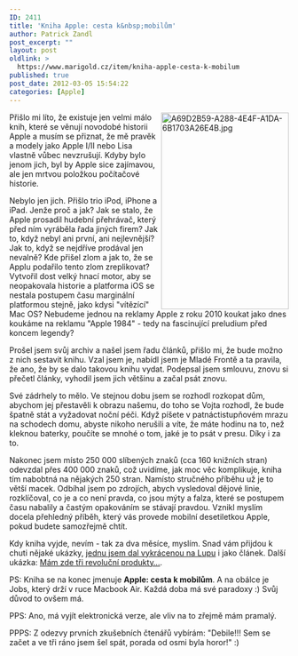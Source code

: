 ```yaml
---
ID: 2411
title: 'Kniha Apple: cesta k&nbsp;mobilům'
author: Patrick Zandl
post_excerpt: ""
layout: post
oldlink: >
  https://www.marigold.cz/item/kniha-apple-cesta-k-mobilum
published: true
post_date: 2012-03-05 15:54:22
categories: [Apple]
---
```

<img src="http://www.marigold.cz/wp-content/uploads/a69d2b59-a288-4e4f-a1da-6b1703a26e4b.jpg" alt="A69D2B59-A288-4E4F-A1DA-6B1703A26E4B.jpg" border="0" width="230" height="354" align="right"/>Přišlo mi líto, že existuje jen velmi málo knih, které se věnují novodobé historii Apple a musím se přiznat, že  mě pravěk a modely jako Apple I/II nebo Lisa vlastně vůbec nevzrušují. Kdyby bylo jenom jich, byl by Apple sice zajímavou, ale jen mrtvou položkou počítačové historie. 

Nebylo jen jich. Přišlo trio iPod, iPhone a iPad. Jenže proč a jak? Jak se stalo, že Apple prosadil hudební přehrávač, který před ním vyráběla řada jiných firem? Jak to, když nebyl ani první, ani nejlevnější? Jak to, když se nejdříve prodával jen nevalně? Kde přišel zlom a jak to, že se Applu podařilo tento zlom zreplikovat? Vytvořil dost velký hnací motor, aby se neopakovala historie a platforma iOS se nestala postupem času marginální platformou stejně, jako kdysi "vítězící" Mac OS? Nebudeme jednou na reklamy Apple z roku 2010 koukat jako dnes koukáme na reklamu "Apple 1984" - tedy na fascinující preludium před koncem legendy?

Prošel jsem svůj archiv a našel jsem řadu článků, přišlo mi, že bude možno z nich sestavit knihu. Vzal jsem je, nabídl jsem je Mladé Frontě a ta pravila, že ano, že by se dalo takovou knihu vydat. Podepsal jsem smlouvu, znovu si přečetl články, vyhodil jsem jich většinu a začal psát znovu. 

Své zádrhely to mělo. Ve stejnou dobu jsem se rozhodl rozkopat dům, abychom jej přestavěli k obrazu našemu, do toho se Vojta rozhodl, že bude špatně stát a vyžadovat noční péči. Když píšete v patnáctistupňovém mrazu na schodech domu, abyste nikoho nerušili a víte, že máte hodinu na to, než kleknou baterky, poučíte se mnohé o tom, jaké je to psát v presu. Díky i za to. 

Nakonec jsem místo 250 000 slíbených znaků (cca 160 knižních stran) odevzdal přes 400 000 znaků, což uvidíme, jak moc věc komplikuje, kniha tím nabobtná na nějakých 250 stran. Namísto stručného příběhu už je to větší macek. Odbíhal jsem po zdrojích, abych vysledoval dějové linie, rozklíčoval, co je a co není pravda, co jsou mýty a falza, které se postupem času nabalily a častým opakováním se stávají pravdou. Vznikl myslím docela přehledný příběh, který vás provede mobilní desetiletkou Apple, pokud budete samozřejmě chtít. 

Kdy kniha vyjde, nevím - tak za dva měsíce, myslím. Snad vám přijdou k chuti nějaké ukázky, <a href="http://www.lupa.cz/clanky/siri-osobnost-ktera-ma-porazit-google/">jednu jsem dal vykrácenou na Lupu</a> i jako článek. Další ukázka: <a href="http://tangero.posterous.com/mam-zde-tri-revolucni-produkty">Mám zde tři revoluční produkty…</a>. 

PS: Kniha se na konec jmenuje <strong>Apple: cesta k mobilům</strong>. A na obálce je Jobs, který drží v ruce Macbook Air. Každá doba má své paradoxy :) Svůj důvod to ovšem má.  

PPS: Ano, má vyjít elektronická verze, ale vliv na to zřejmě mám pramalý. 

PPPS: Z odezvy prvních zkušebních čtenářů vybírám: "Debile!!! Sem se začet a ve tři ráno jsem šel spát, porada od osmi byla horor!" :)